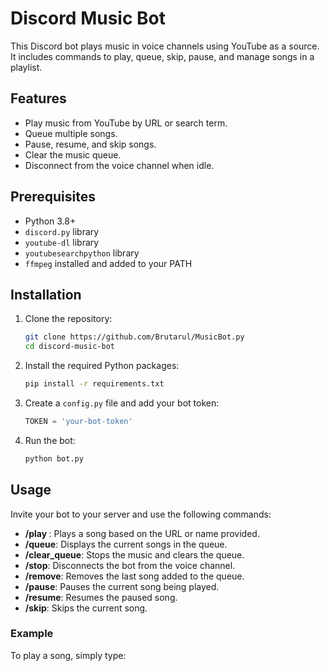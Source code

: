 # Discord Music Bot

This Discord bot plays music in voice channels using YouTube as a source. It includes commands to play, queue, skip, pause, and manage songs in a playlist.

## Features

- Play music from YouTube by URL or search term.
- Queue multiple songs.
- Pause, resume, and skip songs.
- Clear the music queue.
- Disconnect from the voice channel when idle.

## Prerequisites

- Python 3.8+
- `discord.py` library
- `youtube-dl` library
- `youtubesearchpython` library
- `ffmpeg` installed and added to your PATH

## Installation

1. Clone the repository:
    ```bash
    git clone https://github.com/Brutarul/MusicBot.py
    cd discord-music-bot
    ```

2. Install the required Python packages:
    ```bash
    pip install -r requirements.txt
    ```

3. Create a `config.py` file and add your bot token:
    ```python
    TOKEN = 'your-bot-token'
    ```

4. Run the bot:
    ```bash
    python bot.py
    ```

## Usage

Invite your bot to your server and use the following commands:

- **/play <song>**: Plays a song based on the URL or name provided.
- **/queue**: Displays the current songs in the queue.
- **/clear_queue**: Stops the music and clears the queue.
- **/stop**: Disconnects the bot from the voice channel.
- **/remove**: Removes the last song added to the queue.
- **/pause**: Pauses the current song being played.
- **/resume**: Resumes the paused song.
- **/skip**: Skips the current song.

### Example

To play a song, simply type:

